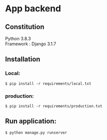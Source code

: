 # App backend

## Constitution
Python 3.8.3   
Framework : Django  3.1.7

## Installation
### Local:
`$ pip install -r requirements/local.txt`  

### production:
`$ pip install -r requirements/production.txt`  

## Run application:
`$ python manage.py runserver`
